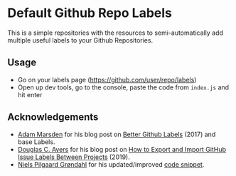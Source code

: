 # Default Github Repo Labels

This is a simple repositories with the resources to semi-automatically add multiple useful labels to your Github Repositories.

## Usage

- Go on your labels page (https://github.com/user/repo/labels)
- Open up dev tools, go to the console, paste the code from `index.js` and hit enter
 
## Acknowledgements

- [Adam Marsden](https://medium.com/@adammarsden) for his blog post on [Better Github Labels](https://blog.adam-marsden.co.uk/better-github-labels-f1360b43e0a7) (2017) and base Labels.
- [Douglas C. Ayers](https://twitter.com/douglascayers) for his blog post on [How to Export and Import GitHub Issue Labels Between Projects](https://douglascayers.com/2019/08/01/how-to-export-and-import-github-issue-labels-between-projects/) (2019).
- [Niels Pilgaard Grøndahl](https://github.com/NillerMedDild) for his updated/improved [code snippet](https://gist.github.com/Isaddo/7efebcb673a0957b9c6f07cd14826ea4#gistcomment-2715349).